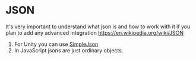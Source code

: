 # JSON

It's very important to understand what json is and how to work with it if you plan to add any advanced integration
https://en.wikipedia.org/wiki/JSON

1) For Unity you can use [SimpleJson](https://wiki.unity3d.com/index.php/SimpleJSON)
2) In JavaScript jsons are just ordinary objects.
